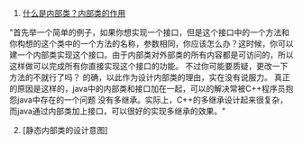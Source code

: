 1. [什么是内部类？内部类的作用](https://blog.csdn.net/hikvision_java_gyh/article/details/8963562)

"首先举一个简单的例子，如果你想实现一个接口，但是这个接口中的一个方法和你构想的这个类中的一个方法的名称，参数相同，你应该怎么办？这时候，你可以建一个内部类实现这个接口。由于内部类对外部类的所有内容都是可访问的，所以这样做可以完成所有你直接实现这个接口的功能。
不过你可能要质疑，更改一下方法的不就行了吗？
的确，以此作为设计内部类的理由，实在没有说服力。
真正的原因是这样的，java中的内部类和接口加在一起，可以的解决常被C++程序员抱怨java中存在的一个问题 没有多继承。实际上，C++的多继承设计起来很复杂，而java通过内部类加上接口，可以很好的实现多继承的效果。"

2. [静态内部类的设计意图]
